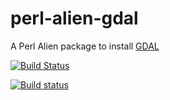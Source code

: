 # perl-alien-gdal
A Perl Alien package to install [GDAL](http://www.gdal.org/)

[![Build Status](https://travis-ci.org/shawnlaffan/perl-alien-gdal.svg?branch=master)](https://travis-ci.org/shawnlaffan/perl-alien-gdal)

[![Build status](https://ci.appveyor.com/api/projects/status/1tqk5rd40cv2ve8q?svg=true)](https://ci.appveyor.com/project/shawnlaffan/perl-alien-gdal)
